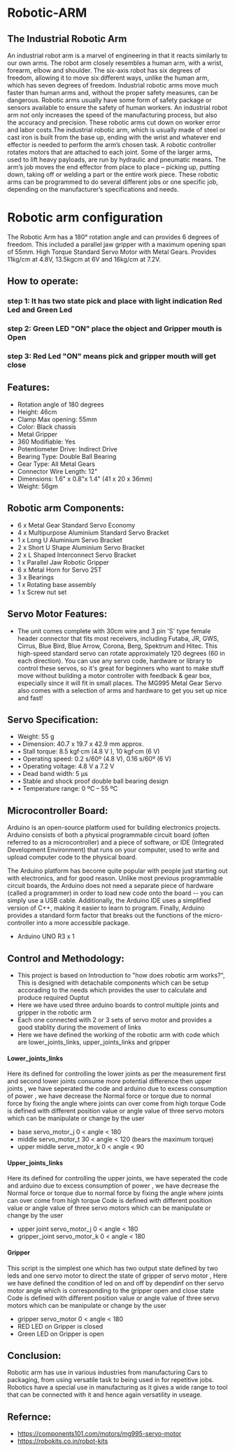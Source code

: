 # Robotic-ARM
## The Industrial Robotic Arm
An industrial robot arm is a marvel of engineering in that it reacts similarly to our own arms. The robot arm closely resembles a human arm, with a wrist, forearm, elbow and shoulder. The six-axis robot has six degrees of freedom, allowing it to move six different ways, unlike the human arm, which has seven degrees of freedom.
Industrial robotic arms move much faster than human arms and, without the proper safety measures, can be dangerous. Robotic arms usually have some form of safety package or sensors available to ensure the safety of human workers.
An industrial robot arm not only increases the speed of the manufacturing process, but also the accuracy and precision. These robotic arms cut down on worker error and labor costs.The industrial robotic arm, which is usually made of steel or cast iron is built from the base up, ending with the wrist and whatever end effector is needed to perform the arm’s chosen task. A robotic controller rotates motors that are attached to each joint. Some of the larger arms, used to lift heavy payloads, are run by hydraulic and pneumatic means.
The arm’s job moves the end effector from place to place – picking up, putting down, taking off or welding a part or the entire work piece. These robotic arms can be programmed to do several different jobs or one specific job, depending on the manufacturer’s specifications and needs.
# Robotic arm configuration 
The Robotic Arm has a 180° rotation angle and can provides 6 degrees of freedom. This included a parallel jaw gripper with a maximum opening span of 55mm.
High Torque Standard Servo Motor with Metal Gears. Provides 11kg/cm at 4.8V, 13.5kgcm at 6V and 16kg/cm at 7.2V.

## How to operate:
### step 1: It has two state pick and place with light indication Red Led and Green Led 
### step 2: Green LED "ON" place the object and Gripper mouth is Open 
### step 3: Red Led "ON" means pick and gripper mouth will get close

## Features:
* Rotation angle of 180 degrees
* Height: 46cm
* Clamp Max opening: 55mm
* Color: Black chassis 
* Metal Gripper 
* 360 Modifiable: Yes
* Potentiometer Drive: Indirect Drive
* Bearing Type: Double Ball Bearing
* Gear Type: All Metal Gears
* Connector Wire Length: 12"
* Dimensions: 1.6" x 0.8"x 1.4" (41 x 20 x 36mm)
* Weight: 56gm
## Robotic arm Components:
* 6 x Metal Gear Standard Servo Economy
* 4 x Multipurpose Aluminium Standard Servo Bracket
* 1 x Long U Aluminium Servo Bracket
* 2 x Short U Shape Aluminium Servo Bracket
* 2 x L Shaped Interconnect Servo Bracket
* 1 x Parallel Jaw Robotic Gripper
* 6 x Metal Horn for Servo 25T
* 3 x Bearings
* 1 x Rotating base assembly
* 1 x Screw nut set
## Servo Motor Features:
* The unit comes complete with 30cm wire and 3 pin 'S' type female header connector that fits 
most receivers, including Futaba, JR, GWS, Cirrus, Blue Bird, Blue Arrow, Corona, Berg, 
Spektrum and Hitec. 
This high-speed standard servo can rotate approximately 120 degrees (60 in each direction). 
You can use any servo code, hardware or library to control these servos, so it's great for 
beginners who want to make stuff move without building a motor controller with feedback & 
gear box, especially since it will fit in small places. The MG995 Metal Gear Servo also 
comes with a selection of arms and hardware to get you set up nice and fast!
## Servo Specification:
* Weight: 55 g 
* • Dimension: 40.7 x 19.7 x 42.9 mm approx. 
* • Stall torque: 8.5 kgf·cm (4.8 V ), 10 kgf·cm (6 V) 
* • Operating speed: 0.2 s/60º (4.8 V), 0.16 s/60º (6 V) 
* • Operating voltage: 4.8 V a 7.2 V 
* • Dead band width: 5 µs 
* • Stable and shock proof double ball bearing design 
* • Temperature range: 0 ºC – 55 ºC
## Microcontroller Board:
Arduino is an open-source platform used for building electronics projects. Arduino consists of both a physical programmable circuit board (often referred to as a microcontroller) and a piece of software, or IDE (Integrated Development Environment) that runs on your computer, used to write and upload computer code to the physical board.

The Arduino platform has become quite popular with people just starting out with electronics, and for good reason. Unlike most previous programmable circuit boards, the Arduino does not need a separate piece of hardware (called a programmer) in order to load new code onto the board -- you can simply use a USB cable. Additionally, the Arduino IDE uses a simplified version of C++, making it easier to learn to program. Finally, Arduino provides a standard form factor that breaks out the functions of the micro-controller into a more accessible package.
* Arduino UNO R3 x 1
## Control and Methodology: 
* This project is based on Introduction to "how does robotic arm works?", This is designed with detachable components which can be setup accorading to the needs which provides the user to calculate and produce required Ouptut
* Here we have used three arduino boards to control multiple joints and gripper in the robotic arm 
* Each one connected with 2 or 3 sets of servo motor and provides a good stablity during the movement of links 
* Here we have defined the working of the robotic arm with code which are lower_joints_links, upper_joints_links and gripper 
#### Lower_joints_links
Here its defined for controlling the lower joints as per the measurement first and second lower joints consume more potential difference then upper joints , we have seperated the code and arduino due to excess consumption of power , we have decrease the Normal force or torque due to normal force by fixing the angle where joints can over come from high torque 
Code is defined with different position value or angle value of three servo motors which can be manipulate or change by the user
* base servo_motor_j 0 < angle < 180
* middle servo_motor_t 30 < angle < 120 (bears the maximum torque)
* upper middle serve_motor_k 0 < angle < 90
#### Upper_joints_links  
Here its defined for controlling the upper joints, we have seperated the code and arduino due to excess consumption of power , we have decrease the Normal force or torque due to normal force by fixing the angle where joints can over come from high torque 
Code is defined with different position value or angle value of three servo motors which can be manipulate or change by the user
* upper joint servo_motor_j 0 < angle < 180
* gripper_joint servo_motor_k 0 < angle < 180 
#### Gripper 
This script is the simplest one which has two output state defined by two leds and one servo motor to direct the state of gripper of servo motor , Here we have defined the condition of led on and off by dependinf on ther servo motor angle which is corresponding to the gripper open and close state
Code is defined with different position value or angle value of three servo motors which can be manipulate or change by the user
* gripper servo_motor 0 < angle < 180
* RED LED on Gripper is closed 
* Green LED on Gripper is open 
## Conclusion:
Robotic arm has use in various industries from manufacturing Cars to packaging, from using versatile task to being used in for repetitive jobs. Robotics have a special use in manufacturing as it gives a wide range to tool that can be connected with it and hence again versatility in useage.
## Refernce:
* https://components101.com/motors/mg995-servo-motor
* https://robokits.co.in/robot-kits



